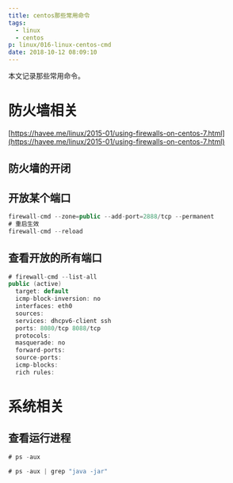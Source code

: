 ```yaml
---
title: centos那些常用命令
tags:
  - linux
  - centos
p: linux/016-linux-centos-cmd
date: 2018-10-12 08:09:10
---
```


本文记录那些常用命令。

# 防火墙相关
[https://havee.me/linux/2015-01/using-firewalls-on-centos-7.html](https://havee.me/linux/2015-01/using-firewalls-on-centos-7.html)

## 防火墙的开闭

## 开放某个端口
```java
firewall-cmd --zone=public --add-port=2888/tcp --permanent
# 重启生效
firewall-cmd --reload
```
## 查看开放的所有端口
```java
# firewall-cmd --list-all
public (active)
  target: default
  icmp-block-inversion: no
  interfaces: eth0
  sources:
  services: dhcpv6-client ssh
  ports: 8080/tcp 8088/tcp
  protocols:
  masquerade: no
  forward-ports:
  source-ports:
  icmp-blocks:
  rich rules:
```
# 系统相关
## 查看运行进程
```java
# ps -aux

# ps -aux | grep "java -jar"
```
